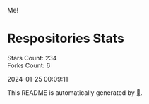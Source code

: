 Me!

# Respositories Stats
Stars Count: 234  
Forks Count: 6

2024-01-25 00:09:11  

This README is automatically generated by [🐰](https://github.com/rnitta/rnitta).
